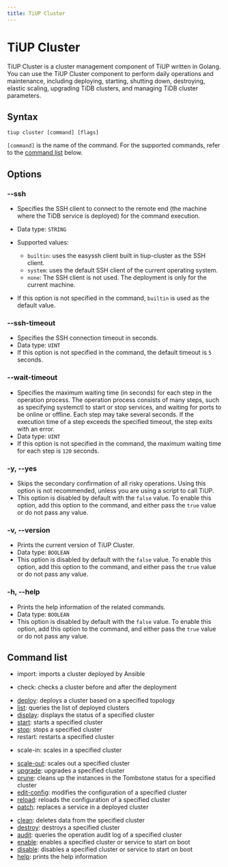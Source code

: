 ```yaml
---
title: TiUP Cluster
---
```


# TiUP Cluster

TiUP Cluster is a cluster management component of TiUP written in Golang. You can use the TiUP Cluster component to perform daily operations and maintenance, including deploying, starting, shutting down, destroying, elastic scaling, upgrading TiDB clusters, and managing TiDB cluster parameters.

## Syntax

```shell
tiup cluster [command] [flags]
```

`[command]` is the name of the command. For the supported commands, refer to the [command list](#command-list) below.

## Options

### --ssh

- Specifies the SSH client to connect to the remote end (the machine where the TiDB service is deployed) for the command execution.
- Data type: `STRING`
- Supported values:

    - `builtin`: uses the easyssh client built in tiup-cluster as the SSH client.
    - `system`: uses the default SSH client of the current operating system.
    - `none`: The SSH client is not used. The deployment is only for the current machine.

- If this option is not specified in the command, `builtin` is used as the default value.

### --ssh-timeout

- Specifies the SSH connection timeout in seconds.
- Data type: `UINT`
- If this option is not specified in the command, the default timeout is `5` seconds.

### --wait-timeout

- Specifies the maximum waiting time (in seconds) for each step in the operation process. The operation process consists of many steps, such as specifying systemctl to start or stop services, and waiting for ports to be online or offline. Each step may take several seconds. If the execution time of a step exceeds the specified timeout, the step exits with an error.
- Data type: `UINT`
- If this option is not specified in the command, the maximum waiting time for each step is `120` seconds.

### -y, --yes

- Skips the secondary confirmation of all risky operations. Using this option is not recommended, unless you are using a script to call TiUP.
- This option is disabled by default with the `false` value. To enable this option, add this option to the command, and either pass the `true` value or do not pass any value.

### -v, --version

- Prints the current version of TiUP Cluster.
- Data type: `BOOLEAN`
- This option is disabled by default with the `false` value. To enable this option, add this option to the command, and either pass the `true` value or do not pass any value.

### -h, --help

- Prints the help information of the related commands.
- Data type: `BOOLEAN`
- This option is disabled by default with the `false` value. To enable this option, add this option to the command, and either pass the `true` value or do not pass any value.

## Command list

- import: imports a cluster deployed by Ansible
<!--- - [import](/tiup/tiup-component-cluster-import.md): imports a cluster deployed by Ansible-->
- check: checks a cluster before and after the deployment
<!--- - [check](/tiup/tiup-component-cluster-check.md): checks a cluster before and after the deployment-->
- [deploy](/tiup/tiup-component-cluster-deploy.md): deploys a cluster based on a specified topology
- [list](/tiup/tiup-component-cluster-list.md): queries the list of deployed clusters
- [display](/tiup/tiup-component-cluster-display.md): displays the status of a specified cluster
- [start](/tiup/tiup-component-cluster-start.md): starts a specified cluster
- [stop](/tiup/tiup-component-cluster-stop.md): stops a specified cluster
- restart: restarts a specified cluster
<!--- - [restart](/tiup/tiup-component-cluster-restart.md): restarts a specified cluster-->
- scale-in: scales in a specified cluster
<!--- - [scale-in](/tiup/tiup-component-cluster-scale-in.md): scales in a specified cluster-->
- [scale-out](/tiup/tiup-component-cluster-scale-out.md): scales out a specified cluster
- [upgrade](/tiup/tiup-component-cluster-upgrade.md): upgrades a specified cluster
- [prune](/tiup/tiup-component-cluster-prune.md): cleans up the instances in the Tombstone status for a specified cluster
- [edit-config](/tiup/tiup-component-cluster-edit-config.md): modifies the configuration of a specified cluster
- [reload](/tiup/tiup-component-cluster-reload.md): reloads the configuration of a specified cluster
- [patch](/tiup/tiup-component-cluster-patch.md): replaces a service in a deployed cluster
<!---- [rename](/tiup/tiup-component-cluster-rename.md): renames a cluster-->
- [clean](/tiup/tiup-component-cluster-clean.md): deletes data from the specified cluster
- [destroy](/tiup/tiup-component-cluster-destroy.md): destroys a specified cluster
- [audit](/tiup/tiup-component-cluster-audit.md): queries the operation audit log of a specified cluster
- [enable](/tiup/tiup-component-cluster-enable.md): enables a specified cluster or service to start on boot
- [disable](/tiup/tiup-component-cluster-disable.md): disables a specified cluster or service to start on boot
- [help](/tiup/tiup-component-cluster-help.md): prints the help information
